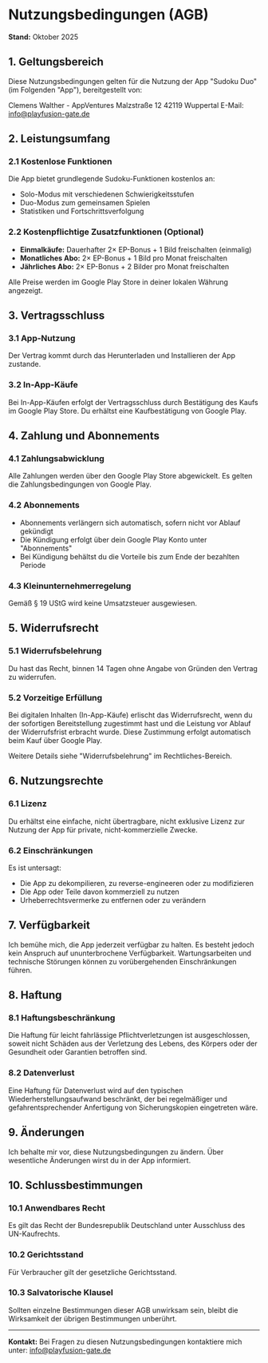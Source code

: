 # Nutzungsbedingungen (AGB)

**Stand:** Oktober 2025

## 1. Geltungsbereich

Diese Nutzungsbedingungen gelten für die Nutzung der App "Sudoku Duo" (im Folgenden "App"), bereitgestellt von:

Clemens Walther - AppVentures
Malzstraße 12
42119 Wuppertal
E-Mail: info@playfusion-gate.de

## 2. Leistungsumfang

### 2.1 Kostenlose Funktionen
Die App bietet grundlegende Sudoku-Funktionen kostenlos an:
- Solo-Modus mit verschiedenen Schwierigkeitsstufen
- Duo-Modus zum gemeinsamen Spielen
- Statistiken und Fortschrittsverfolgung

### 2.2 Kostenpflichtige Zusatzfunktionen (Optional)
- **Einmalkäufe:** Dauerhafter 2× EP-Bonus + 1 Bild freischalten (einmalig)
- **Monatliches Abo:** 2× EP-Bonus + 1 Bild pro Monat freischalten
- **Jährliches Abo:** 2× EP-Bonus + 2 Bilder pro Monat freischalten

Alle Preise werden im Google Play Store in deiner lokalen Währung angezeigt.

## 3. Vertragsschluss

### 3.1 App-Nutzung
Der Vertrag kommt durch das Herunterladen und Installieren der App zustande.

### 3.2 In-App-Käufe
Bei In-App-Käufen erfolgt der Vertragsschluss durch Bestätigung des Kaufs im Google Play Store. Du erhältst eine Kaufbestätigung von Google Play.

## 4. Zahlung und Abonnements

### 4.1 Zahlungsabwicklung
Alle Zahlungen werden über den Google Play Store abgewickelt. Es gelten die Zahlungsbedingungen von Google Play.

### 4.2 Abonnements
- Abonnements verlängern sich automatisch, sofern nicht vor Ablauf gekündigt
- Die Kündigung erfolgt über dein Google Play Konto unter "Abonnements"
- Bei Kündigung behältst du die Vorteile bis zum Ende der bezahlten Periode

### 4.3 Kleinunternehmerregelung
Gemäß § 19 UStG wird keine Umsatzsteuer ausgewiesen.

## 5. Widerrufsrecht

### 5.1 Widerrufsbelehrung
Du hast das Recht, binnen 14 Tagen ohne Angabe von Gründen den Vertrag zu widerrufen.

### 5.2 Vorzeitige Erfüllung
Bei digitalen Inhalten (In-App-Käufe) erlischt das Widerrufsrecht, wenn du der sofortigen Bereitstellung zugestimmt hast und die Leistung vor Ablauf der Widerrufsfrist erbracht wurde. Diese Zustimmung erfolgt automatisch beim Kauf über Google Play.

Weitere Details siehe "Widerrufsbelehrung" im Rechtliches-Bereich.

## 6. Nutzungsrechte

### 6.1 Lizenz
Du erhältst eine einfache, nicht übertragbare, nicht exklusive Lizenz zur Nutzung der App für private, nicht-kommerzielle Zwecke.

### 6.2 Einschränkungen
Es ist untersagt:
- Die App zu dekompilieren, zu reverse-engineeren oder zu modifizieren
- Die App oder Teile davon kommerziell zu nutzen
- Urheberrechtsvermerke zu entfernen oder zu verändern

## 7. Verfügbarkeit

Ich bemühe mich, die App jederzeit verfügbar zu halten. Es besteht jedoch kein Anspruch auf ununterbrochene Verfügbarkeit. Wartungsarbeiten und technische Störungen können zu vorübergehenden Einschränkungen führen.

## 8. Haftung

### 8.1 Haftungsbeschränkung
Die Haftung für leicht fahrlässige Pflichtverletzungen ist ausgeschlossen, soweit nicht Schäden aus der Verletzung des Lebens, des Körpers oder der Gesundheit oder Garantien betroffen sind.

### 8.2 Datenverlust
Eine Haftung für Datenverlust wird auf den typischen Wiederherstellungsaufwand beschränkt, der bei regelmäßiger und gefahrentsprechender Anfertigung von Sicherungskopien eingetreten wäre.

## 9. Änderungen

Ich behalte mir vor, diese Nutzungsbedingungen zu ändern. Über wesentliche Änderungen wirst du in der App informiert.

## 10. Schlussbestimmungen

### 10.1 Anwendbares Recht
Es gilt das Recht der Bundesrepublik Deutschland unter Ausschluss des UN-Kaufrechts.

### 10.2 Gerichtsstand
Für Verbraucher gilt der gesetzliche Gerichtsstand.

### 10.3 Salvatorische Klausel
Sollten einzelne Bestimmungen dieser AGB unwirksam sein, bleibt die Wirksamkeit der übrigen Bestimmungen unberührt.

---

**Kontakt:**
Bei Fragen zu diesen Nutzungsbedingungen kontaktiere mich unter:
info@playfusion-gate.de
